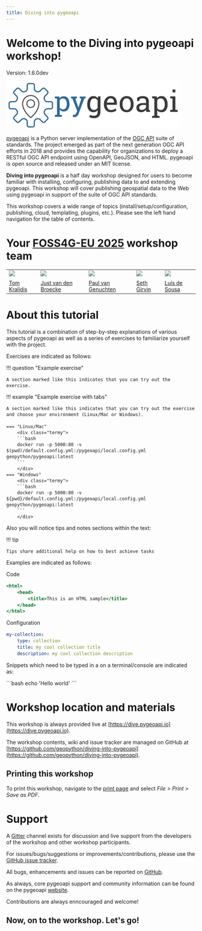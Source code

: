 ```yaml
---
title: Diving into pygeoapi
---
```


# Welcome to the Diving into pygeoapi workshop!

Version: 1.6.0dev

![pygeoapi logo](assets/images/pygeoapi-logo.png)

[pygeoapi](https://pygeoapi.io) is a Python server implementation of the [OGC API](https://ogcapi.ogc.org) suite of standards. The project emerged as part of the next generation OGC API efforts in 2018 and provides the capability for organizations to deploy a RESTful OGC API endpoint using OpenAPI, GeoJSON, and HTML. pygeoapi is open source and released under an MIT license.

**Diving into pygeoapi** is a half day workshop designed for users to become familiar with installing, configuring, publishing data to and extending pygeoapi. This workshop will cover publishing geospatial data to the Web using pygeoapi in support of the suite of OGC API standards.


This workshop covers a wide range of topics (install/setup/configuration, publishing, cloud, templating, plugins, etc.). Please see the left hand navigation for the table of contents.

# Your [FOSS4G-EU 2025](https://2025.europe.foss4g.org/) workshop team

<table>    
    <tr>
        <td><a href="https://github.com/tomkralidis"><img width="150" src="https://avatars.githubusercontent.com/u/910430?v=4"/></a></td>
        <td><a href="https://github.com/justb4"><img width="150" src="https://avatars.githubusercontent.com/u/582630?v=4"/></a></td>
        <td><a href="https://github.com/pvgenuchten"><img width="150" src="https://avatars.githubusercontent.com/u/299829?v=4"/></a></td>
        <td><a href="https://github.com/geographika"><img width="150" src="https://avatars.githubusercontent.com/u/490840?v=4"/></a></td>
        <td><a href="https://github.com/ldesousa"><img width="150" src="https://avatars.githubusercontent.com/u/1137878?v=4"/></a></td>
    </tr>
    <tr>
        <td><a href="https://github.com/tomkralidis">Tom Kralidis</a></td>
        <td><a href="https://github.com/justb4">Just van den Broecke</a></td>
        <td><a href="https://github.com/pvgenuchten">Paul van Genuchten</a></td>
        <td><a href="https://github.com/geographika">Seth Girvin</a></td>
        <td><a href="https://github.com/ldesousa">Luís de Sousa</td>
    </tr>
</table>

# About this tutorial

This tutorial is a combination of step-by-step explanations of various aspects of pygeoapi as well as a series of exercises to familiarize yourself with the project.

Exercises are indicated as follows:

!!! question "Example exercise"

    A section marked like this indicates that you can try out the exercise.

!!! example "Example exercise with tabs"

    A section marked like this indicates that you can try out the exercise and choose your environment (Linux/Mac or Windows).

    === "Linux/Mac"
        <div class="termy">
        ```bash
        docker run -p 5000:80 -v $(pwd)/default.config.yml:/pygeoapi/local.config.yml geopython/pygeoapi:latest
        ```
        </div>
    === "Windows"
        <div class="termy">
        ```bash
        docker run -p 5000:80 -v ${pwd}/default.config.yml:/pygeoapi/local.config.yml geopython/pygeoapi:latest
        ```
        </div>

Also you will notice tips and notes sections within the text:

!!! tip

    Tips share additional help on how to best achieve tasks

Examples are indicated as follows:

Code
``` {.html linenums="1"}
<html>
    <head>
        <title>This is an HTML sample</title>
    </head>
</html>
```

Configuration
``` {.yaml linenums="1"}
my-collection:
    type: collection
    title: my cool collection title
    description: my cool collection description
```

Snippets which need to be typed in a on a terminal/console are indicated as:

<div class="termy">
```bash
echo 'Hello world'
```
</div>

# Workshop location and materials

This workshop is always provided live at [https://dive.pygeoapi.io](https://dive.pygeoapi.io).

The workshop contents, wiki and issue tracker are managed on GitHub at [https://github.com/geopython/diving-into-pygeoapi](https://github.com/geopython/diving-into-pygeoapi).

## Printing this workshop

To print this workshop, navigate to the [print page](print_page) and select *File > Print > Save as PDF*.

# Support

A [Gitter](https://app.gitter.im/#/room/#geopython_diving-into-pygeoapi:gitter.im) channel exists for
discussion and live support from the developers of the workshop and other workshop participants.

For issues/bugs/suggestions or improvements/contributions, please use the [GitHub issue tracker](https://github.com/geopython/diving-into-pygeoapi/issues).

All bugs, enhancements and issues can be reported on [GitHub](https://github.com/geopython/diving-into-pygeoapi/issues).

As always, core pygeoapi support and community information can be found on the pygeoapi [website](https://pygeoapi.io/community).

Contributions are always enncouraged and welcome!


## Now, on to the workshop.  Let's go!
